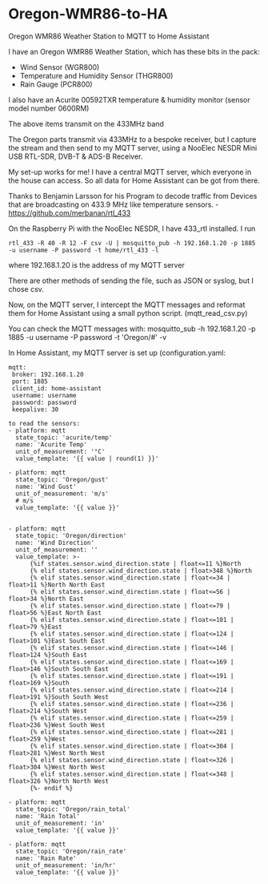 # Oregon-WMR86-to-HA
Oregon WMR86 Weather Station to MQTT to Home Assistant

I have an Oregon WMR86 Weather Station, which has these bits in the pack:
* Wind Sensor (WGR800)
* Temperature and Humidity Sensor  (THGR800)
* Rain Gauge (PCR800)

I also have an Acurite 00592TXR temperature & humidity monitor (sensor model number 0600RM)

The above items transmit on the 433MHz band

The Oregon parts transmit via 433MHz to a bespoke receiver, but I capture the stream and then send to my MQTT server, using a NooElec NESDR Mini USB RTL-SDR, DVB-T & ADS-B Receiver.

My set-up works for me! I have a central MQTT server, which everyone in the house can access. So all data for Home Assistant can be got from there.

Thanks to Benjamin Larsson for his Program to decode traffic from Devices that are broadcasting on 433.9 MHz like temperature sensors. - https://github.com/merbanan/rtl_433

On the Raspberry Pi with the NooElec NESDR, I have 433_rtl installed.
I run 
```
rtl_433 -R 40 -R 12 -F csv -U | mosquitto_pub -h 192.168.1.20 -p 1885 -u username -P password -t home/rtl_433 -l
```
where 192.168.1.20 is the address of my MQTT server

There are other methods of sending the file, such as JSON or syslog, but I chose csv.

Now, on the MQTT server, I intercept the MQTT messages and reformat them for Home Assistant using a small python script. (mqtt_read_csv.py)

You can check the MQTT messages with:
mosquitto_sub -h 192.168.1.20 -p 1885 -u username -P password -t 'Oregon/#' -v

In Home Assistant, my MQTT server is set up (configuration.yaml:
```
mqtt:
 broker: 192.168.1.20
 port: 1885
 client_id: home-assistant
 username: username
 password: password
 keepalive: 30

to read the sensors:
- platform: mqtt
  state_topic: 'acurite/temp'
  name: 'Acurite Temp'
  unit_of_measurement: '°C'
  value_template: '{{ value | round(1) }}' 
  
- platform: mqtt
  state_topic: 'Oregon/gust'
  name: 'Wind Gust'
  unit_of_measurement: 'm/s'
  # m/s
  value_template: '{{ value }}'    
    
    
- platform: mqtt
  state_topic: 'Oregon/direction'
  name: 'Wind Direction'
  unit_of_measurement: ''
  value_template: >-
      {%if states.sensor.wind_direction.state | float<=11 %}North
      {% elif states.sensor.wind_direction.state | float>348 %}North
      {% elif states.sensor.wind_direction.state | float<=34 | float>11 %}North North East
      {% elif states.sensor.wind_direction.state | float<=56 | float>34 %}North East
      {% elif states.sensor.wind_direction.state | float<=79 | float>56 %}East North East
      {% elif states.sensor.wind_direction.state | float<=101 | float>79 %}East
      {% elif states.sensor.wind_direction.state | float<=124 | float>101 %}East South East
      {% elif states.sensor.wind_direction.state | float<=146 | float>124 %}South East
      {% elif states.sensor.wind_direction.state | float<=169 | float>146 %}South South East
      {% elif states.sensor.wind_direction.state | float<=191 | float>169 %}South
      {% elif states.sensor.wind_direction.state | float<=214 | float>191 %}South South West
      {% elif states.sensor.wind_direction.state | float<=236 | float>214 %}South West
      {% elif states.sensor.wind_direction.state | float<=259 | float>236 %}West South West
      {% elif states.sensor.wind_direction.state | float<=281 | float>259 %}West
      {% elif states.sensor.wind_direction.state | float<=304 | float>281 %}West North West
      {% elif states.sensor.wind_direction.state | float<=326 | float>304 %}West North West
      {% elif states.sensor.wind_direction.state | float<=348 | float>326 %}North North West
      {%- endif %}
       
- platform: mqtt
  state_topic: 'Oregon/rain_total'
  name: 'Rain Total'
  unit_of_measurement: 'in'
  value_template: '{{ value }}'
    
- platform: mqtt
  state_topic: 'Oregon/rain_rate'
  name: 'Rain Rate'
  unit_of_measurement: 'in/hr'
  value_template: '{{ value }}'   
```
